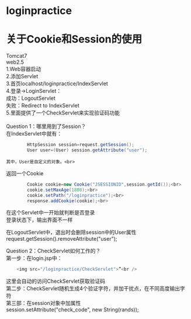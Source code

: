 # loginpractice
# 关于Cookie和Session的使用
Tomcat7<br>
web2.5<br>
1.Web容器启动<br>
2.添加Servlet<br>
3.首页localhost/loginpractice/IndexServlet<br>
4.登录->LoginServlet：<br>
        成功：LogoutServlet<br>
        失败：Redirect to IndexServlet<br>
5.里面提供了一个CheckServlet来实现验证码功能<br>
<br>
Question 1：哪里用到了Session？<br>
在IndexServlet中就有：<br>
```java
		HttpSession session=request.getSession();
		User user=(User) session.getAttribute("user");
```
    其中，User是自定义的对象。<br>
    
返回一个Cookie<br>
```java
		Cookie cookie=new Cookie("JSESSIONID",session.getId());<br>
		cookie.setMaxAge(1800);<br>
		cookie.setPath("/loginpractice");<br>
		response.addCookie(cookie);<br>
```
在这个Servlet中一开始就判断是否登录<br>
登录状态下，输出界面不一样<br>

在LogoutServlet中，退出时会删除session中的User属性<br>
    request.getSession().removeAttribute("user");<br>
    


Question 2：CheckServlet如何工作的？<br>
第一步：在login.jsp中：<br>
```java
    <img src="/loginpractice/CheckServlet">”<br />
```
这里会自动的访问CheckServlet获取验证码<br>
第二步：CheckServlet随机生成4个验证字符，并加干扰点，在不同高度输出字符<br>
第三部：在session对象中加属性<br>
    session.setAttribute("check_code", new String(rands));<br>
